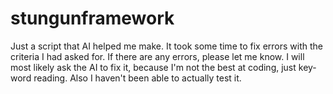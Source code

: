 # stungunframework
Just a script that AI helped me make. It took some time to fix errors with the criteria I had asked for. If there are any errors, please let me know. I will most likely ask the AI to fix it, because I'm not the best at coding, just key-word reading. Also I haven't been able to actually test it.
